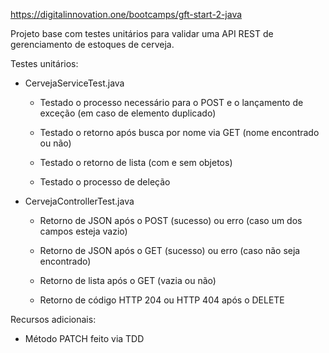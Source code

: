 https://digitalinnovation.one/bootcamps/gft-start-2-java

Projeto base com testes unitários para validar uma API REST de gerenciamento de estoques de cerveja.

Testes unitários:

* CervejaServiceTest.java

	* Testado o processo necessário para o POST e o lançamento de exceção (em caso de elemento duplicado)

	* Testado o retorno após busca por nome via GET (nome encontrado ou não)

	* Testado o retorno de lista (com e sem objetos)

	* Testado o processo de deleção

* CervejaControllerTest.java

	* Retorno de JSON após o POST (sucesso) ou erro (caso um dos campos esteja vazio)

	* Retorno de JSON após o GET (sucesso) ou erro (caso não seja encontrado)

	* Retorno de lista após o GET (vazia ou não)

	* Retorno de código HTTP 204 ou HTTP 404 após o DELETE

Recursos adicionais:

* Método PATCH feito via TDD
